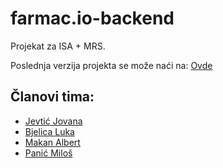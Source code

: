 # farmac.io-backend
Projekat za ISA + MRS.

Poslednja verzija projekta se može naći na: <a href="http://farmac-io.bjelicaluka.com/">Ovde</a>
## Članovi tima:
<ul>
<li><a href="https://github.com/jojev">Jevtić Jovana</a></li>
<li><a href="https://github.com/bjelicaluka">Bjelica Luka</a></li>
<li><a href="https://github.com/albertmakan">Makan	Albert</a></li>
<li><a href="https://github.com/panicmilos">Panić	Miloš</a></li>
</ul>
